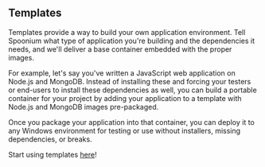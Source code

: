 ## Templates

Templates provide a way to build your own application environment. Tell Spoonium what type of application you're building and the dependencies it needs, and we'll deliver a base container embedded with the proper images.

For example, let's say you've written a JavaScript web application on Node.js and MongoDB. Instead of installing these and forcing your testers or end-users to install these dependencies as well, you can build a portable container for your project by adding your application to a template with Node.js and MongoDB images pre-packaged.

Once you package your application into that container, you can deploy it to any Windows environment for testing or use without installers, missing dependencies, or breaks.

Start using templates [here](http://spoonium.net/)! 